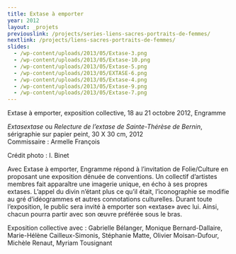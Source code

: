 ```yaml
---
title: Extase à emporter
year: 2012
layout: _projets
previouslink: /projects/series-liens-sacres-portraits-de-femmes/
nextlink: /projects/liens-sacres-portraits-de-femmes/
slides:
  - /wp-content/uploads/2013/05/Extase-3.png
  - /wp-content/uploads/2013/05/Extase-10.png
  - /wp-content/uploads/2013/05/Extase-5.png
  - /wp-content/uploads/2013/05/EXTASE-6.png
  - /wp-content/uploads/2013/05/Extase-4.png
  - /wp-content/uploads/2013/05/Extase-9.png
  - /wp-content/uploads/2013/05/Extase-7.png
---
```

<p>Extase à emporter, exposition collective, 18 au 21 octobre 2012, Engramme</p>
<p><em>Extasextase</em> ou  <em>Relecture de l&rsquo;extase de Sainte-Thérèse de Bernin</em>,<br />
sérigraphie sur papier peint, 30 X 30 cm, 2012<br />
Commissaire : Armelle François</p>
<p>Crédit photo : I. Binet</p>
<div class="one_half">
<p>Avec Extase à emporter, Engramme répond à l&rsquo;invitation de Folie/Culture en proposant une exposition dénuée de conventions. Un collectif d&rsquo;artistes membres fait apparaître une imagerie unique, en écho à ses propres extases. L&rsquo;appel du divin n&rsquo;étant plus ce qu&rsquo;il était, l&rsquo;iconographie se modifie au gré d&rsquo;idéogrammes et autres connotations culturelles. Durant toute l&rsquo;exposition, le public sera invité à emporter son «extase» avec lui. Ainsi, chacun pourra partir avec son œuvre préférée sous le bras.</p>
<p>Exposition collective avec : Gabrielle Bélanger, Monique Bernard-Dallaire, Marie-Hélène Cailleux-Simonis, Stéphanie Matte, Olivier Moisan-Dufour, Michèle Renaut, Myriam Tousignant</p>
</div>
